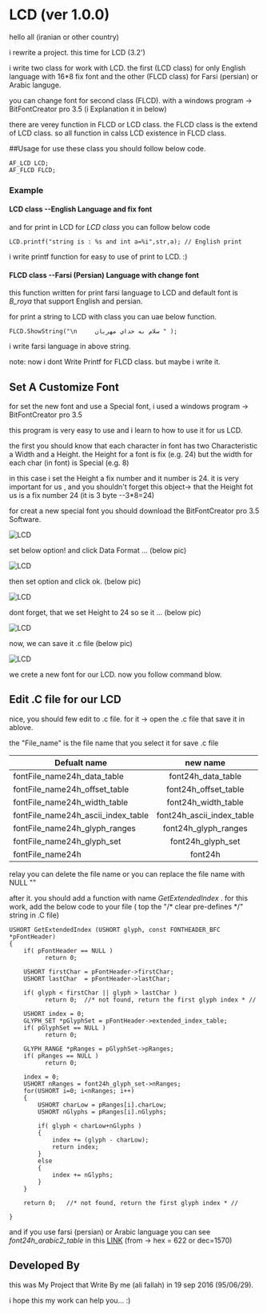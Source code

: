 # LCD (ver 1.0.0)
hello all (iranian or other country)

i rewrite a project. this time for LCD (3.2')

i write two class for work with LCD. the first (LCD class) for only English language with 16*8 fix font and the other (FLCD class) for Farsi (persian) or Arabic languge.

you can change font for second class (FLCD). with a windows program -> BitFontCreator pro 3.5 (i Explanation it in below)

there are verey function in FLCD or LCD class. the FLCD class is the extend of LCD class. so all function in calss LCD existence in FLCD class.

##Usage
for use these class you should follow below code.

	AF_LCD LCD;
	AF_FLCD FLCD;
	
### Example
#### LCD class --English Language and fix font
and for print in LCD for *LCD class* you can follow below code

	LCD.printf("string is : %s and int a=%i",str,a); // English print
	
i write printf function for easy to use of print to LCD. :)

#### FLCD class --Farsi (Persian) Language with change font
this function written for print farsi language to LCD and default font is *B_roya* that support English and persian.

for print a string to LCD with class you can uae below function.

	FLCD.ShowString("\n     سلام به خداي مهربان " );
	
i write farsi language in above string.

note: now i dont Write Printf for FLCD class. but maybe i write it.

## Set A Customize Font
for set the new font and use a Special font, i used a windows program -> BitFontCreator pro 3.5

this program is very easy to use and i learn to how to use it for us LCD.

the first you should know that each character in font has two Characteristic a Width and a Height. the Height for a font is fix (e.g. 24) but the width for each char (in font) is Special (e.g. 8)

in this case i set the Height a fix number and it number is 24. it is very important for us , and you shouldn't forget this object-> that the Height fot us is a fix number 24 (it is 3 byte --3*8=24)

for creat a new special font you should download the BitFontCreator pro 3.5 Software.

![LCD](http://cdn.persiangig.com/preview/UWDqpzGkjC/soft.jpg " BitFontCreator pro 3.5")


set below option! and click Data Format ... (below pic)

![LCD](http://cdn.persiangig.com/preview/LBeIvmXTnu/2.png " BitFontCreator pro 3.5")


then set option and click ok. (below pic)

![LCD](http://cdn.persiangig.com/preview/vwFOIrfRvI/3.png " BitFontCreator pro 3.5")


dont forget, that we set Height to 24 so se it ... (below pic)

![LCD](http://cdn.persiangig.com/preview/qGScDhb65j/4.png " BitFontCreator pro 3.5")




now, we can save it .c file (below pic)

![LCD](http://cdn.persiangig.com/preview/uSuZlkSZRv/5.png " BitFontCreator pro 3.5")


we crete a new font for our LCD. now you follow command blow.

## Edit .C file for our LCD
nice, you should few edit to .c file. for it -> open the .c file that save it in ablove.

the "File_name" is the file name that you select it for save .c file


Defualt name        |       new name
 ------------- |:-------------:
fontFile_name24h_data_table        |   font24h_data_table 
fontFile_name24h_offset_table      |  font24h_offset_table 
fontFile_name24h_width_table       | font24h_width_table    
fontFile_name24h_ascii_index_table |  font24h_ascii_index_table
fontFile_name24h_glyph_ranges      |  font24h_glyph_ranges
fontFile_name24h_glyph_set         |  font24h_glyph_set
fontFile_name24h                   |  font24h

relay you can delete the file name or you can replace the file name with NULL "" 

after it. you should add a function with name *GetExtendedIndex* . for this work, add the below code to your file ( top the "/* clear pre-defines */" string in .C file)

 
	USHORT GetExtendedIndex (USHORT glyph, const FONTHEADER_BFC *pFontHeader)
    {
        if( pFontHeader == NULL )
		      return 0;

        USHORT firstChar = pFontHeader->firstChar;
        USHORT lastChar  = pFontHeader->lastChar;

        if( glyph < firstChar || glyph > lastChar )
			  return 0;  //* not found, return the first glyph index * //

        USHORT index = 0;
        GLYPH_SET *pGlyphSet = pFontHeader->extended_index_table;
        if( pGlyphSet == NULL )
			  return 0;

        GLYPH_RANGE *pRanges = pGlyphSet->pRanges;
        if( pRanges == NULL )
		      return 0;

        index = 0;
        USHORT nRanges = font24h_glyph_set->nRanges;
        for(USHORT i=0; i<nRanges; i++)
        {
            USHORT charLow = pRanges[i].charLow;
            USHORT nGlyphs = pRanges[i].nGlyphs;

            if( glyph < charLow+nGlyphs )
            {
                index += (glyph - charLow);
                return index;
            }
            else
            {
                index += nGlyphs;
            }
        }

        return 0;   //* not found, return the first glyph index * //

    }
		
and if you use farsi (persian) or Arabic language you can see *font24h_arabic2_table* in this [LINK](https://github.com/fallaha/LCD/blob/master/AF_LCD_LIB/B_Roya24h.h)  (from -> hex = 622 or dec=1570)

## Developed By
this was My Project that Write By me (ali fallah) in 19 sep 2016 (95/06/29).

i hope this my work can help you... :)

  



